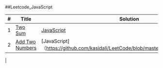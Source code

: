 ##Leetcode_JavaScript

|#     | Title | Solution | Difficulty |
| ---- | ----- | -------- | ---------- |
| 1 | [Two Sum](https://leetcode.com/problems/two-sum/)|[JavaScript](https://github.com/kasidali/LeetCode/blob/master/1_TwoSum.js) | Easy |
| 2 | [Add Two Numbers](https://leetcode.com/problems/add-two-numbers/)|[JavaScript]（https://github.com/kasidali/LeetCode/blob/master/2_AddTwoNumbers.js） | Medium |
|
